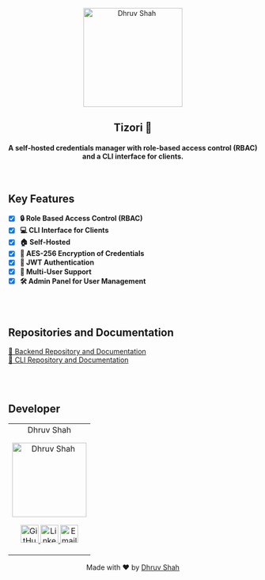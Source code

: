 <p align="center">
<a href="https://github.com/Dhruv9449">
	<img src="https://github.com/user-attachments/assets/436d2707-e79e-41d8-b1d0-fa2d2948307e" alt="Dhruv Shah" height=200/>
</a>
	<h2 align="center"> Tizori 🔐</h2>
	<h4 align="center"> A self-hosted credentials manager with role-based access control (RBAC) and a CLI interface for clients. </h4>
</p>

<br>

## Key Features
- [x] **🔒 Role Based Access Control (RBAC)**
- [x] **💻 CLI Interface for Clients**
- [x] **🏠 Self-Hosted**
- [x] **🔐 AES-256 Encryption of Credentials**
- [x] **🔑 JWT Authentication**
- [x] **👥 Multi-User Support**
- [x] **🛠️ Admin Panel for User Management**

<br>
<br>

## Repositories and Documentation
[📂 Backend Repository and Documentation](https://github.com/Dhruv9449/tizori-backend)  
[📁 CLI Repository and Documentation](https://github.com/Dhruv9449/tizori-cli)

<br>
<br>

## Developer

<table>
	<tr align="center">
		<td>
		Dhruv Shah
		<p align="center">
			<img src = "https://avatars.githubusercontent.com/u/88224695" width="150" height="150" alt="Dhruv Shah">
		</p>
			<p align="center">
				<a href = "https://github.com/Dhruv9449">
					<img src = "http://www.iconninja.com/files/241/825/211/round-collaboration-social-github-code-circle-network-icon.svg" width="36" height = "36" alt="GitHub"/>
				</a>
				<a href = "https://www.linkedin.com/in/Dhruv9449" target="_blank">
					<img src = "http://www.iconninja.com/files/863/607/751/network-linkedin-social-connection-circular-circle-media-icon.svg" width="36" height="36" alt="LinkedIn"/>
				</a>
				<a href = "mailto:dhruvshahrds@gmail.com" target="_blank">
					<img src = "https://www.iconninja.com/files/312/807/734/share-send-email-chat-circle-message-mail-icon.svg" width="36" height="36" 
					alt="Email"/>
				</a>
			</p>
		</td>
	</tr>
</table>

<p align="center">
	Made with ❤️ by <a href="https://github.com/Dhruv9449">Dhruv Shah</a>
</p>
